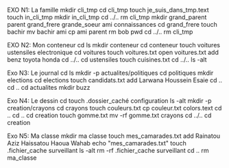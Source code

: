 EXO N1: La famille
mkdir cli_tmp
cd cli_tmp
touch je_suis_dans_tmp.text
touch in_cli_tmp
mkdir in_cli_tmp 
cd ../..
rm cli_tmp
mkdir grand_parent parent grand_frere grande_soeur ami connaissances
cd grand_frere
touch bachir
mv bachir ami
cp ami parent 
rm bob 
pwd
cd ../..
rm cli_tmp

EXO N2: Mon conteneur
cd
ls
mkdir conteneur
cd conteneur
touch voitures ustensiles electronique
cd voitures 
touch voitures.txt
open voitures.txt 
add benz toyota honda
cd ../..
cd ustensiles 
touch cuisines.txt
cd ../..
ls -alt

Exo N3: Le journal
cd
ls
mkdir -p actualites/politiques
cd politiques
mkdir elections
cd elections
touch candidats.txt
add Larwana Houssein Esaie
cd ..
cd ..
cd actualites
mkdir buzz

Exo N4: Le dessin
cd
touch .dossier_caché configuration 
ls -alt
mkdir -p creation/crayons 
cd crayons 
touch couleurs.txt
cp couleur.txt colors.text
cd .. 
cd ..
cd creation
touch gomme.txt
mv -rf gomme.txt crayons 
cd ../..
cd creation

Exo N5: Ma classe
mkdir ma classe 
touch mes_camarades.txt
add Rainatou Aziz Haissatou Haoua Wahab
echo "mes_camarades.txt"
touch .fichier_cache surveillant
ls -alt
rm -rf .fichier_cache surveillant
cd ..
rm ma_classe
